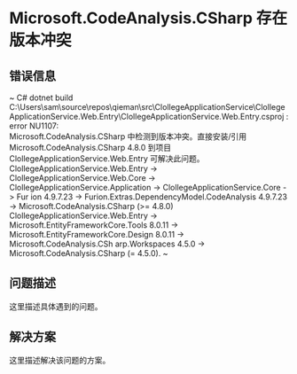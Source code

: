 # Microsoft.CodeAnalysis.CSharp 存在版本冲突

## 错误信息

 ~ C#
    dotnet build
        C:\Users\sam\source\repos\qieman\src\ClollegeApplicationService\ClollegeApplicationService.Web.Entry\ClollegeApplicationService.Web.Entry.csproj : error NU1107:  
        Microsoft.CodeAnalysis.CSharp 中检测到版本冲突。直接安装/引用 Microsoft.CodeAnalysis.CSharp 4.8.0 到项目 ClollegeApplicationService.Web.Entry 可解决此问题。 
        ClollegeApplicationService.Web.Entry -> ClollegeApplicationService.Web.Core -> ClollegeApplicationService.Application -> ClollegeApplicationService.Core -> Fur
        ion 4.9.7.23 -> Furion.Extras.DependencyModel.CodeAnalysis 4.9.7.23 -> Microsoft.CodeAnalysis.CSharp (>= 4.8.0) 
        ClollegeApplicationService.Web.Entry -> Microsoft.EntityFrameworkCore.Tools 8.0.11 -> Microsoft.EntityFrameworkCore.Design 8.0.11 -> Microsoft.CodeAnalysis.CSh
        arp.Workspaces 4.5.0 -> Microsoft.CodeAnalysis.CSharp (= 4.5.0).
    ~

## 问题描述

 这里描述具体遇到的问题。

## 解决方案

 这里描述解决该问题的方案。
